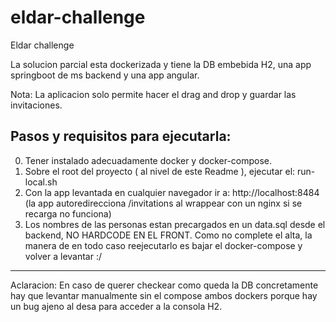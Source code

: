 # eldar-challenge
Eldar challenge

La solucion parcial esta dockerizada y tiene la DB embebida H2, una app springboot de ms backend y una app angular.

Nota: La aplicacion solo permite hacer el drag and drop y guardar las invitaciones.

Pasos y requisitos para ejecutarla:
---------------
0. Tener instalado adecuadamente docker y docker-compose.
1. Sobre el root del proyecto ( al nivel de este Readme ), ejecutar el: run-local.sh
2. Con la app levantada en cualquier navegador ir a: http://localhost:8484   (la app autoredirecciona /invitations al wrappear con un nginx si se recarga no funciona)
3. Los nombres de las personas estan precargados en un data.sql desde el backend, NO HARDCODE EN EL FRONT.
	Como no complete el alta, la manera de en todo caso reejecutarlo es bajar el docker-compose y volver a levantar :/
-------------

Aclaracion: En caso de querer checkear como queda la DB concretamente hay que levantar manualmente sin el compose ambos dockers porque hay un bug ajeno al desa para acceder a la consola H2.